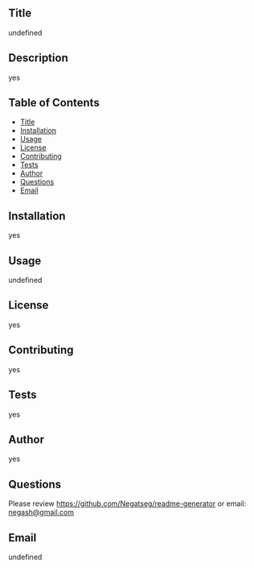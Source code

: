 
## Title
undefined

## Description
yes

## Table of Contents
- [Title](#title)
- [Installation](#installation)
- [Usage](#usage)
- [License](#license)
- [Contributing](#contributing)
- [Tests](#tests)
- [Author](#author)
- [Questions](#questions)
- [Email](#email)

## Installation
yes

## Usage
undefined

## License
yes

## Contributing
yes

## Tests
yes

## Author
yes

## Questions
Please review https://github.com/Negatseg/readme-generator or email: negash@gmail.com

## Email
undefined

